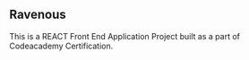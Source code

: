 ## Ravenous

This is a REACT Front End Application Project built as a part of Codeacademy Certification.
